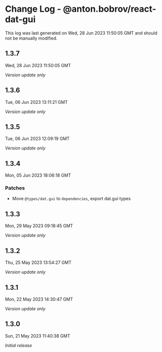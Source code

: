 # Change Log - @anton.bobrov/react-dat-gui

This log was last generated on Wed, 28 Jun 2023 11:50:05 GMT and should not be manually modified.

## 1.3.7
Wed, 28 Jun 2023 11:50:05 GMT

_Version update only_

## 1.3.6
Tue, 06 Jun 2023 13:11:21 GMT

_Version update only_

## 1.3.5
Tue, 06 Jun 2023 12:09:19 GMT

_Version update only_

## 1.3.4
Mon, 05 Jun 2023 18:06:18 GMT

### Patches

- Move `@types/dat.gui` to `dependencies`, export dat.gui types

## 1.3.3
Mon, 29 May 2023 09:18:45 GMT

_Version update only_

## 1.3.2
Thu, 25 May 2023 13:54:27 GMT

_Version update only_

## 1.3.1
Mon, 22 May 2023 14:30:47 GMT

_Version update only_

## 1.3.0
Sun, 21 May 2023 11:40:38 GMT

_Initial release_

